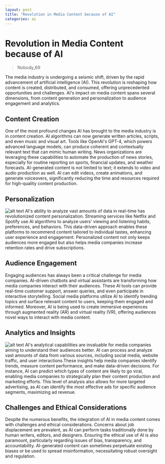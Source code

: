 ```yaml
---
layout: post
title: "Revolution in Media Content because of AI"
categories: ai
---
```


# Revolution in Media Content because of AI

> Nobody_69

The media industry is undergoing a seismic shift, driven by the rapid advancement of artificial intelligence (AI). This revolution is reshaping how content is created, distributed, and consumed, offering unprecedented opportunities and challenges. AI's impact on media content spans several dimensions, from content generation and personalization to audience engagement and analytics.

## Content Creation
One of the most profound changes AI has brought to the media industry is in content creation. AI algorithms can now generate written articles, scripts, and even music and visual art. Tools like OpenAI's GPT-4, which powers advanced language models, can produce coherent and contextually relevant text that can mimic human writing. News organizations are leveraging these capabilities to automate the production of news stories, especially for routine reporting on sports, financial updates, and weather forecasts. AI-generated content is not limited to text; it extends to video and audio production as well. AI can edit videos, create animations, and generate voiceovers, significantly reducing the time and resources required for high-quality content production.

## Personalization
![alt text](https://i.imgur.com/Wh3J2DQ.jpg)
AI's ability to analyze vast amounts of data in real-time has revolutionized content personalization. Streaming services like Netflix and Spotify use AI algorithms to analyze users' viewing and listening habits, preferences, and behaviors. This data-driven approach enables these platforms to recommend content tailored to individual tastes, enhancing user experience and engagement. Personalized content not only keeps audiences more engaged but also helps media companies increase retention rates and drive subscriptions.

## Audience Engagement
Engaging audiences has always been a critical challenge for media companies. AI-driven chatbots and virtual assistants are transforming how media companies interact with their audiences. These AI tools can provide real-time customer support, answer queries, and even participate in interactive storytelling. Social media platforms utilize AI to identify trending topics and surface relevant content to users, keeping them engaged and informed. Moreover, AI is being used to create immersive experiences through augmented reality (AR) and virtual reality (VR), offering audiences novel ways to interact with media content.

## Analytics and Insights
![alt text](image.jpg)
AI's analytical capabilities are invaluable for media companies aiming to understand their audiences better. AI can process and analyze vast amounts of data from various sources, including social media, website traffic, and user interactions.These insights help media companies identify trends, measure content performance, and make data-driven decisions. For instance, AI can predict which types of content are likely to go viral, enabling media companies to strategically plan their content production and marketing efforts. This level of analysis also allows for more targeted advertising, as AI can identify the most effective ads for specific audience segments, maximizing ad revenue.

## Challenges and Ethical Considerations
Despite the numerous benefits, the integration of AI in media content comes with challenges and ethical considerations. Concerns about job displacement are prevalent, as AI can perform tasks traditionally done by human writers, editors, and designers. Ensuring the ethical use of AI is also paramount, particularly regarding issues of bias, transparency, and accountability. AI-generated content can sometimes perpetuate existing biases or be used to spread misinformation, necessitating robust oversight and regulation.